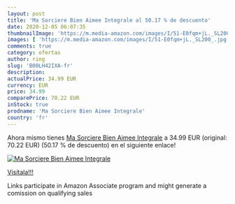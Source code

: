```yaml
---
layout: post
title: 'Ma Sorciere Bien Aimee Integrale al 50.17 % de descuento'
date: 2020-12-05 06:07:35
thumbnailImage: 'https://m.media-amazon.com/images/I/51-E0fqm+jL._SL200_.jpg'
images: [ 'https://m.media-amazon.com/images/I/51-E0fqm+jL._SL200_.jpg' ]
comments: true
category: ofertas
author: ring
slug: 'B00LH42IXA-fr'
description:
actualPrice: 34.99 EUR
currency: EUR
price: 34.99
comparePrice: 70.22 EUR
inStock: true
prodname: 'Ma Sorciere Bien Aimee Integrale'
country: 'fr'
---
```


Ahora mismo tienes [Ma Sorciere Bien Aimee Integrale](https://www.amazon.fr/dp/B00LH42IXA/?tag=tolees0d-21) a 34.99 EUR (original: 70.22 EUR) (50.17 %  de descuento) en el siguiente enlace!

[![Ma Sorciere Bien Aimee Integrale](https://m.media-amazon.com/images/I/51-E0fqm+jL._SL200_.jpg)](https://www.amazon.fr/dp/B00LH42IXA/?tag=tolees0d-21)

[Visítala!!!](https://www.amazon.fr/dp/B00LH42IXA/?tag=tolees0d-21)

Links participate in Amazon Associate program and might generate a comission on qualifying sales
